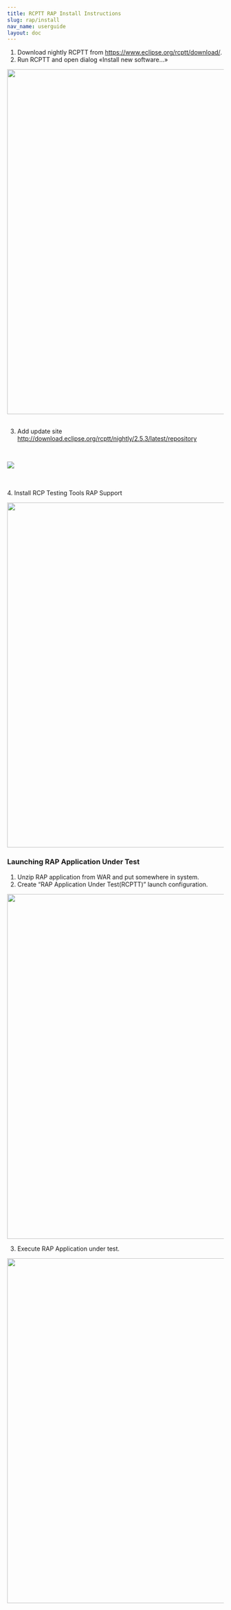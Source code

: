 ```yaml
---
title: RCPTT RAP Install Instructions
slug: rap/install
nav_name: userguide
layout: doc
---
```


1. Download nightly RCPTT from https://www.eclipse.org/rcptt/download/.
2. Run RCPTT and open dialog «Install  new software…» 


<img src="{{site.url}}/shared/img/rap/pasted-image-82.png" width="800"></img>
<br><br>

3. Add update site http://download.eclipse.org/rcptt/nightly/2.5.3/latest/repository
<br>

<img src="{{site.url}}/shared/img/rap/pasted-image-85.png"></img>

<br><br>
4. Install RCP Testing Tools RAP Support
<br>

<img src="{{site.url}}/shared/img/rap/pasted-image-88.png" width="800"></img>

<h3>Launching RAP Application Under Test</h3>

1. Unzip RAP application from WAR and put somewhere in system.
2. Create “RAP Application Under Test(RCPTT)” launch configuration.

<img src="{{site.url}}/shared/img/rap/Screen Shot 2016-06-08 at 23.50.41-15.png" width="800"></img>

3. Execute RAP Application under test.

<img src="{{site.url}}/shared/img/rap/Screen Shot 2016-06-08 at 23.55.40-17.png" width="800"></img>



